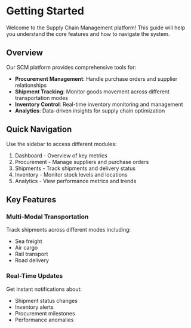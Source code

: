 
# Getting Started

Welcome to the Supply Chain Management platform! This guide will help you understand the core features and how to navigate the system.

## Overview

Our SCM platform provides comprehensive tools for:
- **Procurement Management**: Handle purchase orders and supplier relationships
- **Shipment Tracking**: Monitor goods movement across different transportation modes
- **Inventory Control**: Real-time inventory monitoring and management
- **Analytics**: Data-driven insights for supply chain optimization

## Quick Navigation

Use the sidebar to access different modules:
1. Dashboard - Overview of key metrics
2. Procurement - Manage suppliers and purchase orders
3. Shipments - Track shipments and delivery status
4. Inventory - Monitor stock levels and locations
5. Analytics - View performance metrics and trends

## Key Features

### Multi-Modal Transportation
Track shipments across different modes including:
- Sea freight
- Air cargo
- Rail transport
- Road delivery

### Real-Time Updates
Get instant notifications about:
- Shipment status changes
- Inventory alerts
- Procurement milestones
- Performance anomalies
